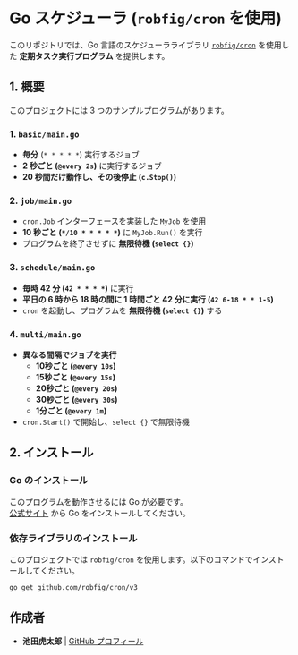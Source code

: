 # Go スケジューラ (`robfig/cron` を使用)

このリポジトリでは、Go 言語のスケジューラライブラリ [`robfig/cron`](https://github.com/robfig/cron) を使用した **定期タスク実行プログラム** を提供します。

## **1. 概要**

このプロジェクトには 3 つのサンプルプログラムがあります。

### **1. `basic/main.go`**

- **毎分** (`* * * * *`) 実行するジョブ
- **2 秒ごと (`@every 2s`)** に実行するジョブ
- **20 秒間だけ動作し、その後停止 (`c.Stop()`)**

### **2. `job/main.go`**

- `cron.Job` インターフェースを実装した `MyJob` を使用
- **10 秒ごと (`*/10 * * * * *`)** に `MyJob.Run()` を実行
- プログラムを終了させずに **無限待機 (`select {}`)**

### **3. `schedule/main.go`**

- **毎時 42 分 (`42 * * * *`)** に実行
- **平日の 6 時から 18 時の間に 1 時間ごと 42 分に実行 (`42 6-18 * * 1-5`)**
- `cron` を起動し、プログラムを **無限待機 (`select {}`)** する

### **4. `multi/main.go`**

- **異なる間隔でジョブを実行**
  - **10秒ごと (`@every 10s`)**
  - **15秒ごと (`@every 15s`)**
  - **20秒ごと (`@every 20s`)**
  - **30秒ごと (`@every 30s`)**
  - **1分ごと (`@every 1m`)**
- `cron.Start()` で開始し、`select {}` で無限待機

## **2. インストール**

### **Go のインストール**

このプログラムを動作させるには Go が必要です。  
[公式サイト](https://go.dev/doc/install) から Go をインストールしてください。

### **依存ライブラリのインストール**

このプロジェクトでは `robfig/cron` を使用します。以下のコマンドでインストールしてください。

```sh
go get github.com/robfig/cron/v3
```

## 作成者

- **池田虎太郎** | [GitHub プロフィール](https://github.com/kotaroikeda-apl-dev)
